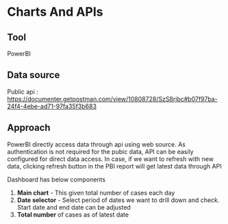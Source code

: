 # Charts And APIs

## Tool

PowerBI

## Data source

Public api : https://documenter.getpostman.com/view/10808728/SzS8rjbc#b07f97ba-24f4-4ebe-ad71-97fa35f3b683


## Approach

PowerBI directly access data through api using web source. As authentication is not required for the pubic data, API can be easily configured for direct data access. In case, if we want to refresh with new data, clicking refresh button in the PBI report will get latest data through API

Dashboard has below components

1. **Main chart** - This given total number of cases each day
2. **Date selector** - Select period of dates we want to drill down and check. Start date and end date can be adjusted
3. **Total number** of cases as of latest date

